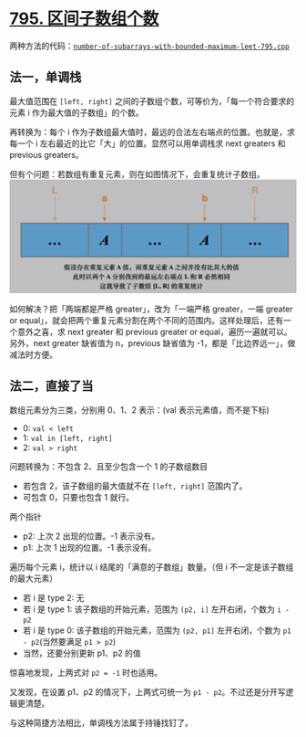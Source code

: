 # [795. 区间子数组个数](https://leetcode.cn/problems/number-of-subarrays-with-bounded-maximum/)

两种方法的代码：[`number-of-subarrays-with-bounded-maximum-leet-795.cpp`](code/number-of-subarrays-with-bounded-maximum-leet-795.cpp)

## 法一，单调栈

最大值范围在 `[left, right]` 之间的子数组个数，可等价为，「每一个符合要求的元素 i 作为最大值的子数组」的个数。

再转换为：每个 i 作为子数组最大值时，最远的合法左右端点的位置。也就是，求每一个 i 左右最近的比它「大」的位置。显然可以用单调栈求 next greaters 和 previous greaters。

但有个问题：若数组有重复元素，则在如图情况下，会重复统计子数组。
![bad case: dup values](pics/leet-795-mono-stack-dup-vals.png)

如何解决？把「两端都是严格 greater」，改为「一端严格 greater，一端 greater or equal」，就会把两个重复元素分割在两个不同的范围内。这样处理后，还有一个意外之喜，求 next greater 和 previous greater or equal，遍历一遍就可以。另外，next greater 缺省值为 n，previous 缺省值为 -1，都是「比边界远一」，做减法时方便。

## 法二，直接了当

数组元素分为三类，分别用 0、1、2 表示：(val 表示元素值，而不是下标)
- 0: `val < left`
- 1: `val in [left, right]`
- 2: `val > right`

问题转换为：不包含 2、且至少包含一个 1 的子数组数目
- 若包含 2，该子数组的最大值就不在 `[left, right]` 范围内了。
- 可包含 0，只要也包含 1 就行。

两个指针
- p2: 上次 2 出现的位置。-1 表示没有。
- p1: 上次 1 出现的位置。-1 表示没有。

遍历每个元素 i，统计以 i 结尾的「满意的子数组」数量。（但 i 不一定是该子数组的最大元素）
- 若 i 是 type 2: 无
- 若 i 是 type 1: 该子数组的开始元素，范围为 `(p2, i]` 左开右闭，个数为 `i - p2`
- 若 i 是 type 0: 该子数组的开始元素，范围为 `(p2, p1]` 左开右闭，个数为 `p1 - p2`(当然要满足 `p1 > p2`)
- 当然，还要分别更新 p1、p2 的值

惊喜地发现，上两式对 `p2 = -1` 时也适用。

又发现，在设置 p1、p2 的情况下，上两式可统一为 `p1 - p2`。不过还是分开写逻辑更清楚。

与这种简捷方法相比，单调栈方法属于持锤找钉了。
